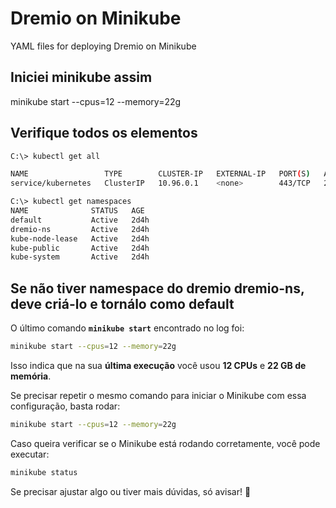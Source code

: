 ﻿# Dremio on Minikube
YAML files for deploying Dremio on Minikube
## Iniciei minikube assim
 minikube start --cpus=12 --memory=22g
 
## Verifique todos os elementos
```sh
C:\> kubectl get all
```
 
```sh 
NAME                 TYPE        CLUSTER-IP   EXTERNAL-IP   PORT(S)   AGE
service/kubernetes   ClusterIP   10.96.0.1    <none>        443/TCP   2d4h

C:\> kubectl get namespaces
NAME              STATUS   AGE
default           Active   2d4h
dremio-ns         Active   2d4h
kube-node-lease   Active   2d4h
kube-public       Active   2d4h
kube-system       Active   2d4h
```
## Se não tiver namespace do dremio dremio-ns, deve criá-lo e tornálo como default
O último comando **`minikube start`** encontrado no log foi:

```sh
minikube start --cpus=12 --memory=22g
```

Isso indica que na sua **última execução** você usou **12 CPUs** e **22 GB de memória**.

Se precisar repetir o mesmo comando para iniciar o Minikube com essa configuração, basta rodar:

```sh
minikube start --cpus=12 --memory=22g
```

Caso queira verificar se o Minikube está rodando corretamente, você pode executar:

```sh
minikube status
```

Se precisar ajustar algo ou tiver mais dúvidas, só avisar! 🚀


